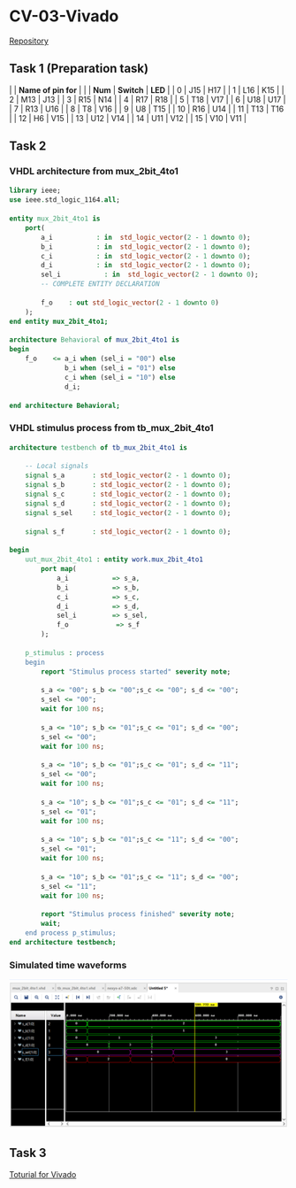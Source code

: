 # CV-03-Vivado
[Repository](https://github.com/Vitekmasa)
## Task 1 (Preparation task)

| | **Name of pin for** | |
| **Num** | **Switch** |  **LED**  |
| 0 | J15 | H17 |
| 1 | L16 | K15 |
| 2 | M13 | J13 |
| 3 | R15 | N14 |
| 4 | R17 | R18 |
| 5 | T18 | V17 |
| 6 | U18 | U17 |
| 7 | R13 | U16 |
| 8 | T8 | V16 |
| 9 | U8 | T15 |
| 10 | R16 | U14 |
| 11 | T13 | T16 |
| 12 | H6 | V15 |
| 13 | U12 | V14 |
| 14 | U11 | V12 |
| 15 | V10 | V11 |

## Task 2
### VHDL architecture from mux_2bit_4to1
```VHDL
library ieee;
use ieee.std_logic_1164.all;

entity mux_2bit_4to1 is
    port(
        a_i           : in  std_logic_vector(2 - 1 downto 0);
		b_i           : in  std_logic_vector(2 - 1 downto 0);
        c_i           : in  std_logic_vector(2 - 1 downto 0);
        d_i           : in  std_logic_vector(2 - 1 downto 0);
        sel_i           : in  std_logic_vector(2 - 1 downto 0);
        -- COMPLETE ENTITY DECLARATION

        f_o    : out std_logic_vector(2 - 1 downto 0)
    );
end entity mux_2bit_4to1;

architecture Behavioral of mux_2bit_4to1 is
begin
    f_o    <= a_i when (sel_i = "00") else
              b_i when (sel_i = "01") else
              c_i when (sel_i = "10") else
              d_i;

end architecture Behavioral;
```
### VHDL stimulus process from tb_mux_2bit_4to1
```VHDL
architecture testbench of tb_mux_2bit_4to1 is

    -- Local signals
    signal s_a       : std_logic_vector(2 - 1 downto 0);
    signal s_b       : std_logic_vector(2 - 1 downto 0);
    signal s_c       : std_logic_vector(2 - 1 downto 0);
    signal s_d       : std_logic_vector(2 - 1 downto 0);
    signal s_sel     : std_logic_vector(2 - 1 downto 0);
    
    signal s_f       : std_logic_vector(2 - 1 downto 0);
    
begin
    uut_mux_2bit_4to1 : entity work.mux_2bit_4to1
        port map(
            a_i           => s_a,
            b_i           => s_b,
            c_i           => s_c,
            d_i           => s_d,
            sel_i         => s_sel,
            f_o            => s_f
        );
        
    p_stimulus : process
    begin
        report "Stimulus process started" severity note;

        s_a <= "00"; s_b <= "00";s_c <= "00"; s_d <= "00"; 
        s_sel <= "00";
        wait for 100 ns;
        
        s_a <= "10"; s_b <= "01";s_c <= "01"; s_d <= "00"; 
        s_sel <= "00";
        wait for 100 ns;
        
        s_a <= "10"; s_b <= "01";s_c <= "01"; s_d <= "11"; 
        s_sel <= "00";
        wait for 100 ns;
        
        s_a <= "10"; s_b <= "01";s_c <= "01"; s_d <= "11"; 
        s_sel <= "01";
        wait for 100 ns;
        
        s_a <= "10"; s_b <= "01";s_c <= "11"; s_d <= "00"; 
        s_sel <= "01";
        wait for 100 ns;
        
        s_a <= "10"; s_b <= "01";s_c <= "11"; s_d <= "00"; 
        s_sel <= "11";
        wait for 100 ns;

        report "Stimulus process finished" severity note;
        wait;
    end process p_stimulus;
end architecture testbench;
```
### Simulated time waveforms
![Sim](Images/Sim.png)
## Task 3
[Toturial for Vivado](Toturial/Vivado_navod.pdf)
